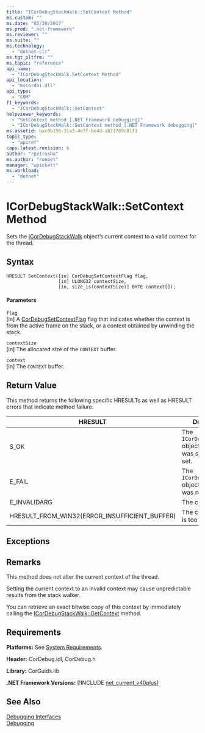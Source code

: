 ```yaml
---
title: "ICorDebugStackWalk::SetContext Method"
ms.custom: ""
ms.date: "03/30/2017"
ms.prod: ".net-framework"
ms.reviewer: ""
ms.suite: ""
ms.technology: 
  - "dotnet-clr"
ms.tgt_pltfrm: ""
ms.topic: "reference"
api_name: 
  - "ICorDebugStackWalk.SetContext Method"
api_location: 
  - "mscordbi.dll"
api_type: 
  - "COM"
f1_keywords: 
  - "ICorDebugStackWalk::SetContext"
helpviewer_keywords: 
  - "SetContext method [.NET Framework debugging]"
  - "ICorDebugStackWalk::SetContext method [.NET Framework debugging]"
ms.assetid: bac0b156-31a3-4e7f-be4d-ab21789c81f1
topic_type: 
  - "apiref"
caps.latest.revision: 6
author: "rpetrusha"
ms.author: "ronpet"
manager: "wpickett"
ms.workload: 
  - "dotnet"
---
```

# ICorDebugStackWalk::SetContext Method
Sets the [ICorDebugStackWalk](../../../../docs/framework/unmanaged-api/debugging/icordebugstackwalk-interface.md) object’s current context to a valid context for the thread.  
  
## Syntax  
  
```  
HRESULT SetContext([in] CorDebugSetContextFlag flag,  
                   [in] ULONG32 contextSize,  
                   [in, size_is(contextSize)] BYTE context[]);  
```  
  
#### Parameters  
 `flag`  
 [in] A [CorDebugSetContextFlag](../../../../docs/framework/unmanaged-api/debugging/cordebugsetcontextflag-enumeration.md) flag that indicates whether the context is from the active frame on the stack, or a context obtained by unwinding the stack.  
  
 `contextSize`  
 [in] The allocated size of the `CONTEXT` buffer.  
  
 `context`  
 [in] The `CONTEXT` buffer.  
  
## Return Value  
 This method returns the following specific HRESULTs as well as HRESULT errors that indicate method failure.  
  
|HRESULT|Description|  
|-------------|-----------------|  
|S_OK|The `ICorDebugStackWalk` object's context was successfully set.|  
|E_FAIL|The `ICorDebugStackWalk` object's context was not set.|  
|E_INVALIDARG|The context is null.|  
|HRESULT_FROM_WIN32(ERROR_INSUFFICIENT_BUFFER)|The context buffer is too small.|  
  
## Exceptions  
  
## Remarks  
 This method does not alter the current context of the thread.  
  
 Setting the current context to an invalid context may cause unpredictable results from the stack walker.  
  
 You can retrieve an exact bitwise copy of this context by immediately calling the [ICorDebugStackWalk::GetContext](../../../../docs/framework/unmanaged-api/debugging/icordebugstackwalk-getcontext-method.md) method.  
  
## Requirements  
 **Platforms:** See [System Requirements](../../../../docs/framework/get-started/system-requirements.md).  
  
 **Header:** CorDebug.idl, CorDebug.h  
  
 **Library:** CorGuids.lib  
  
 **.NET Framework Versions:** [!INCLUDE [net_current_v40plus](../../../../includes/net-current-v40plus-md.md)]  
  
## See Also  
 [Debugging Interfaces](../../../../docs/framework/unmanaged-api/debugging/debugging-interfaces.md)  
 [Debugging](../../../../docs/framework/unmanaged-api/debugging/index.md)
